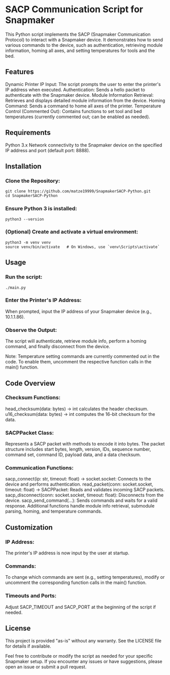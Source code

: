 # SACP Communication Script for Snapmaker
This Python script implements the SACP (Snapmaker Communication Protocol) to interact with a Snapmaker device. It demonstrates how to send various commands to the device, such as authentication, retrieving module information, homing all axes, and setting temperatures for tools and the bed.

## Features
Dynamic Printer IP Input: The script prompts the user to enter the printer's IP address when executed.
Authentication: Sends a hello packet to authenticate with the Snapmaker device.
Module Information Retrieval: Retrieves and displays detailed module information from the device.
Homing Command: Sends a command to home all axes of the printer.
Temperature Control (Commented Out): Contains functions to set tool and bed temperatures (currently commented out; can be enabled as needed).
## Requirements
Python 3.x
Network connectivity to the Snapmaker device on the specified IP address and port (default port: 8888).
## Installation
### Clone the Repository:
```
git clone https://github.com/matze19999/SnapmakerSACP-Python.git
cd SnapmakerSACP-Python
```
### Ensure Python 3 is installed:
```
python3 --version
```
### (Optional) Create and activate a virtual environment:
```
python3 -m venv venv
source venv/bin/activate   # On Windows, use `venv\Scripts\activate`
```
## Usage
### Run the script:
```
./main.py
```
### Enter the Printer's IP Address:

When prompted, input the IP address of your Snapmaker device (e.g., 10.1.1.86).

### Observe the Output:

The script will authenticate, retrieve module info, perform a homing command, and finally disconnect from the device.

Note: Temperature setting commands are currently commented out in the code. To enable them, uncomment the respective function calls in the main() function.

## Code Overview
### Checksum Functions:

head_checksum(data: bytes) -> int calculates the header checksum.
u16_checksum(data: bytes) -> int computes the 16-bit checksum for the data.
### SACPPacket Class:

Represents a SACP packet with methods to encode it into bytes.
The packet structure includes start bytes, length, version, IDs, sequence number, command set, command ID, payload data, and a data checksum.
### Communication Functions:

sacp_connect(ip: str, timeout: float) -> socket.socket: Connects to the device and performs authentication.
read_packet(conn: socket.socket, timeout: float) -> SACPPacket: Reads and validates incoming SACP packets.
sacp_disconnect(conn: socket.socket, timeout: float): Disconnects from the device.
sacp_send_command(...): Sends commands and waits for a valid response.
Additional functions handle module info retrieval, submodule parsing, homing, and temperature commands.
## Customization
### IP Address:
The printer's IP address is now input by the user at startup.
### Commands:
To change which commands are sent (e.g., setting temperatures), modify or uncomment the corresponding function calls in the main() function.
### Timeouts and Ports:
Adjust SACP_TIMEOUT and SACP_PORT at the beginning of the script if needed.
## License
This project is provided "as-is" without any warranty. See the LICENSE file for details if available.

Feel free to contribute or modify the script as needed for your specific Snapmaker setup. If you encounter any issues or have suggestions, please open an issue or submit a pull request.
